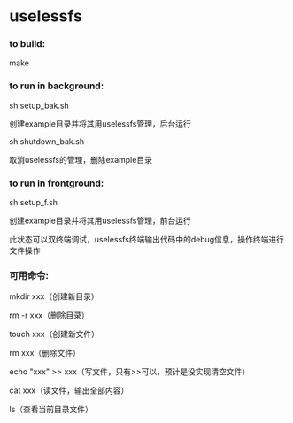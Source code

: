 # uselessfs

### to build:

make

### to run in background:

sh setup_bak.sh

创建example目录并将其用uselessfs管理，后台运行

sh shutdown_bak.sh

取消uselessfs的管理，删除example目录

### to run in frontground:

sh setup_f.sh

创建example目录并将其用uselessfs管理，前台运行

此状态可以双终端调试，uselessfs终端输出代码中的debug信息，操作终端进行文件操作


### 可用命令:

mkdir xxx（创建新目录）

rm -r xxx（删除目录）

touch xxx（创建新文件）

rm xxx（删除文件）

echo "xxx" >> xxx（写文件，只有>>可以，预计是没实现清空文件）

cat xxx（读文件，输出全部内容）

ls（查看当前目录文件）